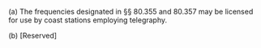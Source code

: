 (a) The frequencies designated in §§ 80.355 and 80.357 may be licensed for use by coast stations employing telegraphy.

(b) [Reserved]

